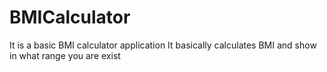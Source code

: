 # BMICalculator
It is a basic BMI calculator application
It basically calculates BMI and show in what range you are exist
